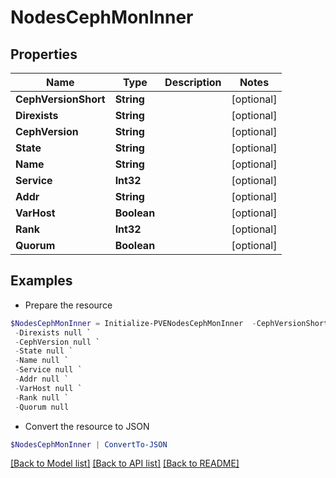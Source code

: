 # NodesCephMonInner
## Properties

Name | Type | Description | Notes
------------ | ------------- | ------------- | -------------
**CephVersionShort** | **String** |  | [optional] 
**Direxists** | **String** |  | [optional] 
**CephVersion** | **String** |  | [optional] 
**State** | **String** |  | [optional] 
**Name** | **String** |  | [optional] 
**Service** | **Int32** |  | [optional] 
**Addr** | **String** |  | [optional] 
**VarHost** | **Boolean** |  | [optional] 
**Rank** | **Int32** |  | [optional] 
**Quorum** | **Boolean** |  | [optional] 

## Examples

- Prepare the resource
```powershell
$NodesCephMonInner = Initialize-PVENodesCephMonInner  -CephVersionShort null `
 -Direxists null `
 -CephVersion null `
 -State null `
 -Name null `
 -Service null `
 -Addr null `
 -VarHost null `
 -Rank null `
 -Quorum null
```

- Convert the resource to JSON
```powershell
$NodesCephMonInner | ConvertTo-JSON
```

[[Back to Model list]](../README.md#documentation-for-models) [[Back to API list]](../README.md#documentation-for-api-endpoints) [[Back to README]](../README.md)

